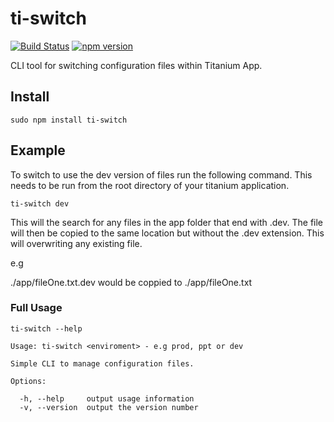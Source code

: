 # ti-switch
[![Build Status](https://travis-ci.org/TheBookPeople/ti-switch.svg)](https://travis-ci.org/TheBookPeople/ti-switch) [![npm version](https://badge.fury.io/js/ti-switch.svg)](http://badge.fury.io/js/ti-switch)

CLI tool for switching configuration files within Titanium App.

## Install
```
sudo npm install ti-switch
```
## Example

To switch to use the dev version of files run the following command.  This needs to be run from the root directory of your titanium application. 

```
ti-switch dev
```

This will the search for any files in the app folder that end with .dev. The file will then be copied to the same location but without the .dev extension. This will overwriting any existing file. 

e.g

./app/fileOne.txt.dev would be coppied to ./app/fileOne.txt

### Full Usage 

```
ti-switch --help

Usage: ti-switch <enviroment> - e.g prod, ppt or dev

Simple CLI to manage configuration files.

Options:

  -h, --help     output usage information
  -v, --version  output the version number
```
